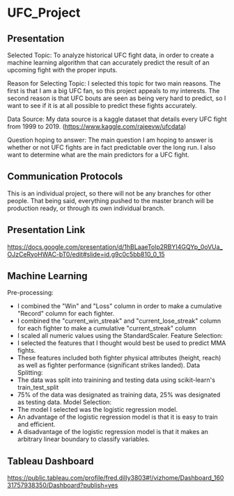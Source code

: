 # UFC_Project

## Presentation
Selected Topic: To analyze historical UFC fight data, in order to create a machine learning algorithm that can accurately predict the result of an upcoming fight with the proper inputs.

Reason for Selecting Topic: I selected this topic for two main reasons. The first is that I am a big UFC fan, so this project appeals to my interests. The second reason is that UFC bouts are seen as being very hard to predict, so I want to see if it is at all possible to predict these fights accurately.

Data Source: My data source is a kaggle dataset that details every UFC fight from 1999 to 2019. (https://www.kaggle.com/rajeevw/ufcdata)

Question hoping to answer: The main question I am hoping to answer is whether or not UFC fights are in fact predictable over the long run. I also want to determine what are the main predictors for a UFC fight.

## Communication Protocols
This is an individual project, so there will not be any branches for other people. That being said, everything pushed to the master branch will be production ready, or through its own individual branch.


## Presentation Link
https://docs.google.com/presentation/d/1hBLaaeTolp2RBYI4GQYp_0oVUa_OJzCeRyoHWAC-bT0/edit#slide=id.g9c0c5bb810_0_15

## Machine Learning
Pre-processing:
  - I combined the "Win" and "Loss" column in order to make a cumulative "Record" column for each fighter.
  - I combined the "current_win_streak" and "current_lose_streak" column for each fighter to make a cumulative "current_streak" column
  - I scaled all numeric values using the StandardScaler.
Feature Selection:
  - I selected the features that I thought would best be used to predict MMA fights. 
  - These features included both fighter physical attributes (height, reach) as well as fighter performance (significant strikes landed).
Data Splitting:
  - The data was split into trainining and testing data using scikit-learn's train_test_split
  - 75% of the data was designated as training data, 25% was designated as testing data.
Model Selection:
  - The model I selected was the logistic regression model.
  - An advantage of the logistic regression model is that it is easy to train and efficient.
  - A disadvantage of the logistic regression model is that it makes an arbitrary linear boundary to classify variables.

## Tableau Dashboard
https://public.tableau.com/profile/fred.dilly3803#!/vizhome/Dashboard_16031757938350/Dashboard?publish=yes

